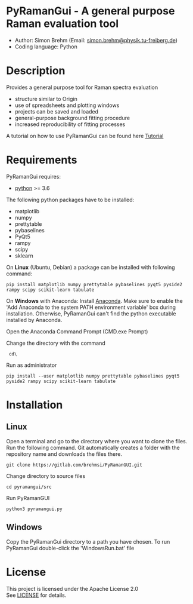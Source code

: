 # PyRamanGui - A general purpose Raman evaluation tool 
  - Author: Simon Brehm (Email: simon.brehm@physik.tu-freiberg.de) 
  - Coding language: Python 

# Description
Provides a general purpose tool for Raman spectra evaluation
  - structure similar to Origin 
  - use of spreadsheets and plotting windows
  - projects can be saved and loaded
  - general-purpose background fitting procedure
  - increased reproducibility of fitting processes 
  
A tutorial on how to use PyRamanGui can be found here [Tutorial](doc/README.md)

# Requirements
PyRamanGui requires:
  - [python](https://www.python.org/downloads/) >= 3.6
  
The following python packages have to be installed:
  - matplotlib
  - numpy
  - prettytable
  - pybaselines
  - PyQt5
  - rampy
  - scipy
  - sklearn

On **Linux** (Ubuntu, Debian) a package can be installed with following command:
```
pip install matplotlib numpy prettytable pybaselines pyqt5 pyside2 rampy scipy scikit-learn tabulate
```


On **Windows** with Anaconda:
Install [Anaconda](https://www.anaconda.com/products/distribution). Make sure to enable the 'Add Anaconda to the system 
PATH environment variable' box during installation. Otherwise, PyRamanGui can't find the python executable installed 
by Anaconda.

Open the Anaconda Command Prompt (CMD.exe Prompt)

Change the directory with the command
```
 cd\
```
Run as administrator
```
pip install --user matplotlib numpy prettytable pybaselines pyqt5 pyside2 rampy scipy scikit-learn tabulate
```

# Installation
## Linux
Open a terminal and go to the directory where you want to clone the files.
Run the following command. Git automatically creates a folder with the repository name and downloads the files there.
```
git clone https://gitlab.com/brehmsi/PyRamanGUI.git
```

Change directory to source files
```
cd pyramangui/src
```


Run PyRamanGUI
```
python3 pyramangui.py
```

## Windows


Copy the PyRamanGui directory to a path you have chosen. To run PyRamanGui double-click the 'WindowsRun.bat' file

# License
This project is licensed under the Apache License 2.0   
See [LICENSE](LICENSE) for details.
